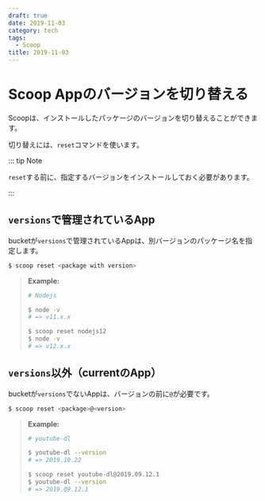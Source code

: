 ```yaml
---
draft: true
date: 2019-11-03
category: tech
tags:
  - Scoop
title: 2019-11-03
---
```


# Scoop Appのバージョンを切り替える

Scoopは、インストールしたパッケージのバージョンを切り替えることができます。

切り替えには、`reset`コマンドを使います。

::: tip Note

`reset`する前に、指定するバージョンをインストールしておく必要があります。

:::

## `versions`で管理されているApp

bucketが`versions`で管理されているAppは、別バージョンのパッケージ名を指定します。

```sh
$ scoop reset <package with version>
```

> **Example:**
>
> ```sh
> # Nodejs
> 
> $ node -v
> # => v11.x.x
> 
> $ scoop reset nodejs12
> $ node -v
> # => v12.x.x
> ```

## `versions`以外（currentのApp）

bucketが`versions`でないAppは、バージョンの前に`@`が必要です。

```sh
$ scoop reset <package>@<version>
```

> **Example:**
>
> ```sh
> # youtube-dl
> 
> $ youtube-dl --version
> # => 2019.10.22
> 
> $ scoop reset youtube-dl@2019.09.12.1
> $ youtube-dl --version
> # => 2019.09.12.1
> ```